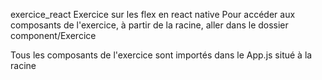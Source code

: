 exercice_react
Exercice sur les flex en react native
Pour accéder aux composants de l'exercice, à partir de la racine, aller dans le dossier component/Exercice

Tous les composants de l'exercice sont importés dans le App.js situé à la racine